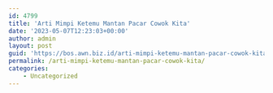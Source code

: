 ```yaml
---
id: 4799
title: 'Arti Mimpi Ketemu Mantan Pacar Cowok Kita'
date: '2023-05-07T12:23:03+00:00'
author: admin
layout: post
guid: 'https://bos.awn.biz.id/arti-mimpi-ketemu-mantan-pacar-cowok-kita/'
permalink: /arti-mimpi-ketemu-mantan-pacar-cowok-kita/
categories:
    - Uncategorized
---
```



